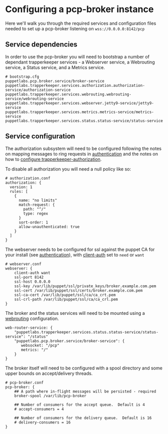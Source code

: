 # Configuring a pcp-broker instance

Here we'll walk you through the required services and configuration
files needed to set up a pcp-broker listening on `wss://0.0.0.0:8142/pcp`

## Service dependencies

In order to use the pcp-broker you will need to bootstrap a number of
dependant trapperkeeper services - a Webserver service, a Webrouting
service, a Status service, and a Metrics service.

```
# bootstrap.cfg
puppetlabs.pcp.broker.service/broker-service
puppetlabs.trapperkeeper.services.authorization.authorization-service/authorization-service
puppetlabs.trapperkeeper.services.webrouting.webrouting-service/webrouting-service
puppetlabs.trapperkeeper.services.webserver.jetty9-service/jetty9-service
puppetlabs.trapperkeeper.services.metrics.metrics-service/metrics-service
puppetlabs.trapperkeeper.services.status.status-service/status-service
```

## Service configuration


The authorization subsystem will need to be configured following the notes on
mapping messages to ring requests in [authentication](authentication.md) and
the notes on how to [configure trapperkeeper-authorization](https://github.com/puppetlabs/trapperkeeper-authorization/blob/master/doc/authorization-config.md).

To disable all authorization you will need a null policy like so:

```
# authorization.conf
authorization: {
  version: 1
  rules: [
    {
      name: "no limits"
      match-request: {
        path: "^/"
        type: regex
      }
      sort-order: 1
      allow-unauthenticated: true
    }
  ]
}
```

The webserver needs to be configured for ssl against the puppet CA for
your install (see [authentication](authentication.md)), with
[client-auth](https://github.com/puppetlabs/trapperkeeper-webserver-jetty9/blob/master/doc/jetty-config.md#client-auth)
set to `need` or `want`

```
# webserver.conf
webserver: {
    client-auth want
    ssl-port 8142
    ssl-host 0.0.0.0
    ssl-key /var/lib/puppet/ssl/private_keys/broker.example.com.pem
    ssl-cert /var/lib/puppet/ssl/certs/broker.example.com.pem
    ssl-ca-cert /var/lib/puppet/ssl/ca/ca_crt.pem
    ssl-crl-path /var/lib/puppet/ssl/ca/ca_crl.pem
}
```

The broker and the status services will need to be mounted using a
[webrouting](https://github.com/puppetlabs/trapperkeeper-webserver-jetty9/blob/master/doc/webrouting-config.md)
configuration.

```
web-router-service: {
    "puppetlabs.trapperkeeper.services.status.status-service/status-service": "/status"
    "puppetlabs.pcp.broker.service/broker-service": {
       websocket: "/pcp"
       metrics: "/"
    }
}
```

The broker itself will need to be configured with a spool directory
and some upper bounds on accept/delivery threads.

```
# pcp-broker.conf
pcp-broker: {
    ## A path where in-flight messages will be persisted - required
    broker-spool /var/lib/pcp-broker

    ## Number of consumers for the accept queue.  Default is 4
    # accept-consumers = 4

    ## Number of consumers for the delivery queue.  Default is 16
    # delivery-consumers = 16
}
```

